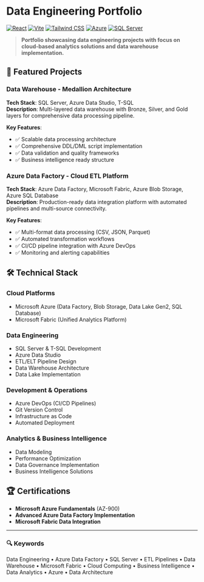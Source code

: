 # Data Engineering Portfolio

[![React](https://img.shields.io/badge/React-20232A?style=for-the-badge&logo=react&logoColor=61DAFB)](https://reactjs.org/)
[![Vite](https://img.shields.io/badge/Vite-B73BFE?style=for-the-badge&logo=vite&logoColor=FFD62E)](https://vitejs.dev/)
[![Tailwind CSS](https://img.shields.io/badge/Tailwind_CSS-38B2AC?style=for-the-badge&logo=tailwind-css&logoColor=white)](https://tailwindcss.com/)
[![Azure](https://img.shields.io/badge/Microsoft_Azure-0089D0?style=for-the-badge&logo=microsoft-azure&logoColor=white)](https://azure.microsoft.com/)
[![SQL Server](https://img.shields.io/badge/Microsoft_SQL_Server-CC2927?style=for-the-badge&logo=microsoft-sql-server&logoColor=white)](https://www.microsoft.com/en-us/sql-server)

> **Portfolio showcasing data engineering projects with focus on cloud-based analytics solutions and data warehouse implementation.**

## 🚀 Featured Projects

### Data Warehouse - Medallion Architecture
**Tech Stack**: SQL Server, Azure Data Studio, T-SQL  
**Description**: Multi-layered data warehouse with Bronze, Silver, and Gold layers for comprehensive data processing pipeline.

**Key Features**:
- ✅ Scalable data processing architecture
- ✅ Comprehensive DDL/DML script implementation  
- ✅ Data validation and quality frameworks
- ✅ Business intelligence ready structure

### Azure Data Factory - Cloud ETL Platform  
**Tech Stack**: Azure Data Factory, Microsoft Fabric, Azure Blob Storage, Azure SQL Database  
**Description**: Production-ready data integration platform with automated pipelines and multi-source connectivity.

**Key Features**:
- ✅ Multi-format data processing (CSV, JSON, Parquet)
- ✅ Automated transformation workflows
- ✅ CI/CD pipeline integration with Azure DevOps
- ✅ Monitoring and alerting capabilities

## 🛠️ Technical Stack

### **Cloud Platforms**
- Microsoft Azure (Data Factory, Blob Storage, Data Lake Gen2, SQL Database)
- Microsoft Fabric (Unified Analytics Platform)

### **Data Engineering**
- SQL Server & T-SQL Development
- Azure Data Studio
- ETL/ELT Pipeline Design  
- Data Warehouse Architecture
- Data Lake Implementation

### **Development & Operations**
- Azure DevOps (CI/CD Pipelines)
- Git Version Control
- Infrastructure as Code
- Automated Deployment

### **Analytics & Business Intelligence**
- Data Modeling
- Performance Optimization
- Data Governance Implementation
- Business Intelligence Solutions

## 🏆 Certifications

- **Microsoft Azure Fundamentals** (AZ-900)
- **Advanced Azure Data Factory Implementation**
- **Microsoft Fabric Data Integration**

---

### 🔍 Keywords
Data Engineering • Azure Data Factory • SQL Server • ETL Pipelines • Data Warehouse • Microsoft Fabric • Cloud Computing • Business Intelligence • Data Analytics • Azure • Data Architecture